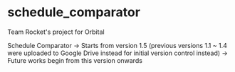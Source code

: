 # schedule_comparator
Team Rocket's project for Orbital

Schedule Comparator
-> Starts from version 1.5 (previous versions 1.1 ~ 1.4 were uploaded to Google Drive instead for initial version control instead)
-> Future works begin from this version onwards
